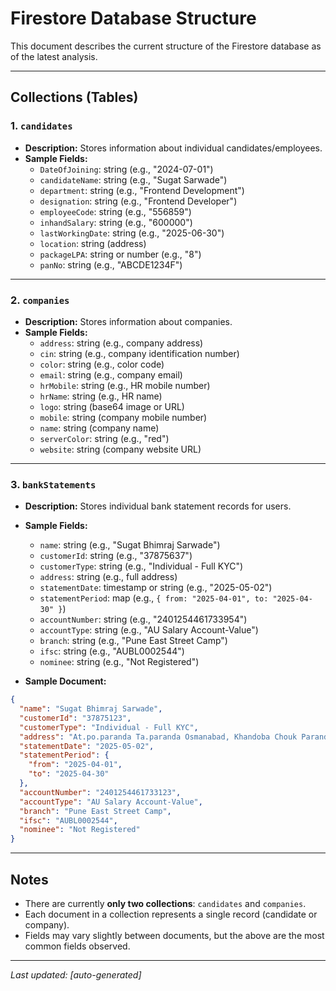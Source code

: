 # Firestore Database Structure

This document describes the current structure of the Firestore database as of the latest analysis.

---

## Collections (Tables)

### 1. `candidates`
- **Description:** Stores information about individual candidates/employees.
- **Sample Fields:**
  - `DateOfJoining`: string (e.g., "2024-07-01")
  - `candidateName`: string (e.g., "Sugat Sarwade")
  - `department`: string (e.g., "Frontend Development")
  - `designation`: string (e.g., "Frontend Developer")
  - `employeeCode`: string (e.g., "556859")
  - `inhandSalary`: string (e.g., "600000")
  - `lastWorkingDate`: string (e.g., "2025-06-30")
  - `location`: string (address)
  - `packageLPA`: string or number (e.g., "8")
  - `panNo`: string (e.g., "ABCDE1234F")

---

### 2. `companies`
- **Description:** Stores information about companies.
- **Sample Fields:**
  - `address`: string (e.g., company address)
  - `cin`: string (e.g., company identification number)
  - `color`: string (e.g., color code)
  - `email`: string (e.g., company email)
  - `hrMobile`: string (e.g., HR mobile number)
  - `hrName`: string (e.g., HR name)
  - `logo`: string (base64 image or URL)
  - `mobile`: string (company mobile number)
  - `name`: string (company name)
  - `serverColor`: string (e.g., "red")
  - `website`: string (company website URL)

---

### 3. `bankStatements`
- **Description:** Stores individual bank statement records for users.
- **Sample Fields:**
  - `name`: string (e.g., "Sugat Bhimraj Sarwade")
  - `customerId`: string (e.g., "37875637")
  - `customerType`: string (e.g., "Individual - Full KYC")
  - `address`: string (e.g., full address)
  - `statementDate`: timestamp or string (e.g., "2025-05-02")
  - `statementPeriod`: map (e.g., `{ from: "2025-04-01", to: "2025-04-30" }`)
  - `accountNumber`: string (e.g., "2401254461733954")
  - `accountType`: string (e.g., "AU Salary Account-Value")
  - `branch`: string (e.g., "Pune East Street Camp")
  - `ifsc`: string (e.g., "AUBL0002544")
  - `nominee`: string (e.g., "Not Registered")

- **Sample Document:**
```json
{
  "name": "Sugat Bhimraj Sarwade",
  "customerId": "37875123",
  "customerType": "Individual - Full KYC",
  "address": "At.po.paranda Ta.paranda Osmanabad, Khandoba Chouk Paranda, Paranda - 413502, Maharashtra - India",
  "statementDate": "2025-05-02",
  "statementPeriod": {
    "from": "2025-04-01",
    "to": "2025-04-30"
  },
  "accountNumber": "2401254461733123",
  "accountType": "AU Salary Account-Value",
  "branch": "Pune East Street Camp",
  "ifsc": "AUBL0002544",
  "nominee": "Not Registered"
}
```

---

## Notes
- There are currently **only two collections**: `candidates` and `companies`.
- Each document in a collection represents a single record (candidate or company).
- Fields may vary slightly between documents, but the above are the most common fields observed.

---

_Last updated: [auto-generated]_ 